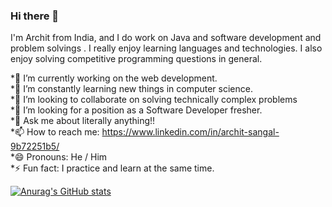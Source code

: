 ### Hi there 👋

I'm Archit from India, and I do work on Java and software development and problem solvings . I really enjoy learning languages and technologies. I also enjoy solving competitive programming questions in general.

*🔭 I’m currently working on the web development.<br>
*🌱 I’m constantly learning new things in computer science. <br>
*👯 I’m looking to collaborate on solving technically complex problems  <br>
*🤔 I’m looking for a position as a Software Developer fresher. <br>
*💬 Ask me about literally anything!! <br>
*📫 How to reach me: https://www.linkedin.com/in/archit-sangal-9b72251b5/   <br>
*😄 Pronouns: He / Him    <br>
*⚡ Fun fact: I practice and learn at the same time.    <br>

[![Anurag's GitHub stats](https://github-readme-stats.vercel.app/api?username=architsangal-1729)](https://github.com/anuraghazra/github-readme-stats)
